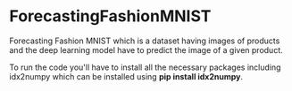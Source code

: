 # ForecastingFashionMNIST
Forecasting Fashion MNIST which is a dataset having images of products and the deep learning model have to predict the image of a given product.

To run the code you'll have to install all the necessary packages including idx2numpy which can be installed using **pip install idx2numpy**.

